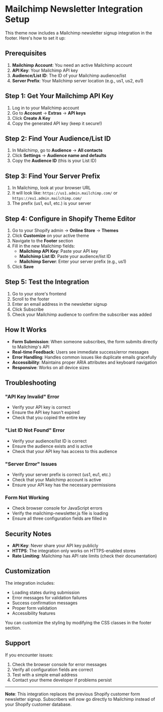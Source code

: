 # Mailchimp Newsletter Integration Setup

This theme now includes a Mailchimp newsletter signup integration in the footer. Here's how to set it up:

## Prerequisites

1. **Mailchimp Account**: You need an active Mailchimp account
2. **API Key**: Your Mailchimp API key
3. **Audience/List ID**: The ID of your Mailchimp audience/list
4. **Server Prefix**: Your Mailchimp server location (e.g., us1, us2, eu1)

## Step 1: Get Your Mailchimp API Key

1. Log in to your Mailchimp account
2. Go to **Account** → **Extras** → **API keys**
3. Click **Create A Key**
4. Copy the generated API key (keep it secure!)

## Step 2: Find Your Audience/List ID

1. In Mailchimp, go to **Audience** → **All contacts**
2. Click **Settings** → **Audience name and defaults**
3. Copy the **Audience ID** (this is your List ID)

## Step 3: Find Your Server Prefix

1. In Mailchimp, look at your browser URL
2. It will look like: `https://us1.admin.mailchimp.com/` or `https://eu1.admin.mailchimp.com/`
3. The prefix (us1, eu1, etc.) is your server

## Step 4: Configure in Shopify Theme Editor

1. Go to your Shopify admin → **Online Store** → **Themes**
2. Click **Customize** on your active theme
3. Navigate to the **Footer** section
4. Fill in the new Mailchimp fields:
   - **Mailchimp API Key**: Paste your API key
   - **Mailchimp List ID**: Paste your audience/list ID
   - **Mailchimp Server**: Enter your server prefix (e.g., us1)
5. Click **Save**

## Step 5: Test the Integration

1. Go to your store's frontend
2. Scroll to the footer
3. Enter an email address in the newsletter signup
4. Click Subscribe
5. Check your Mailchimp audience to confirm the subscriber was added

## How It Works

- **Form Submission**: When someone subscribes, the form submits directly to Mailchimp's API
- **Real-time Feedback**: Users see immediate success/error messages
- **Error Handling**: Handles common issues like duplicate emails gracefully
- **Accessibility**: Maintains proper ARIA attributes and keyboard navigation
- **Responsive**: Works on all device sizes

## Troubleshooting

### "API Key Invalid" Error
- Verify your API key is correct
- Ensure the API key hasn't expired
- Check that you copied the entire key

### "List ID Not Found" Error
- Verify your audience/list ID is correct
- Ensure the audience exists and is active
- Check that your API key has access to this audience

### "Server Error" Issues
- Verify your server prefix is correct (us1, eu1, etc.)
- Check that your Mailchimp account is active
- Ensure your API key has the necessary permissions

### Form Not Working
- Check browser console for JavaScript errors
- Verify the mailchimp-newsletter.js file is loading
- Ensure all three configuration fields are filled in

## Security Notes

- **API Key**: Never share your API key publicly
- **HTTPS**: The integration only works on HTTPS-enabled stores
- **Rate Limiting**: Mailchimp has API rate limits (check their documentation)

## Customization

The integration includes:
- Loading states during submission
- Error messages for validation failures
- Success confirmation messages
- Proper form validation
- Accessibility features

You can customize the styling by modifying the CSS classes in the footer section.

## Support

If you encounter issues:
1. Check the browser console for error messages
2. Verify all configuration fields are correct
3. Test with a simple email address
4. Contact your theme developer if problems persist

---

**Note**: This integration replaces the previous Shopify customer form newsletter signup. Subscribers will now go directly to Mailchimp instead of your Shopify customer database.
